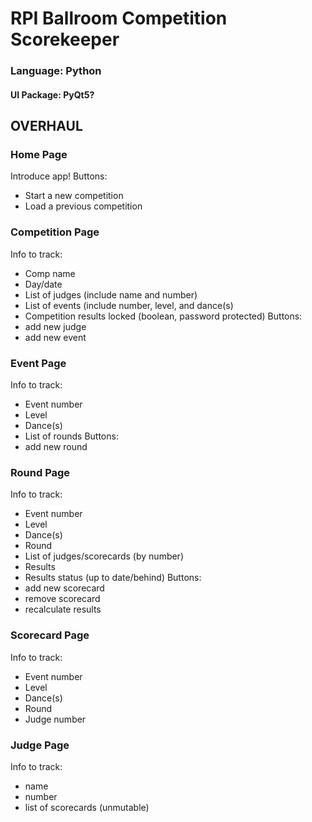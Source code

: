# RPI Ballroom Competition Scorekeeper
### Language: Python
#### UI Package: PyQt5?
<!--- ##### Files: gui.py, scorecard.py
## Features:
#### Scoring
- different scorecards to track callbacks and placing
- add multiple scorecards per round for each judge
- *for callbacks*: output numbers from most to least callbacks
- *for callbacks*: show total count of dancers at each amount of callbacks to determine future round size
- *for placing*: use skating system rules for placements
- *for placing*: display calculation table for placements of each couple
- displays callbacks and placing similar to o2cm
#### Saving
- allow user to name rounds by event number/round/dance
- backup rounds in th event of crashes or missing paper scoresheets
- save callbacks and placing results with appropriate labelling -->


## OVERHAUL
### Home Page
Introduce app!
Buttons:
- Start a new competition
- Load a previous competition
### Competition Page
Info to track:
- Comp name
- Day/date
- List of judges (include name and number)
- List of events (include number, level, and dance(s)
- Competition results locked (boolean, password protected)
Buttons:
- add new judge
- add new event
### Event Page
Info to track:
- Event number
- Level
- Dance(s)
- List of rounds
Buttons:
- add new round
### Round Page
Info to track:
- Event number
- Level
- Dance(s)
- Round
- List of judges/scorecards (by number)
- Results
- Results status (up to date/behind)
Buttons:
- add new scorecard
- remove scorecard
- recalculate results
### Scorecard Page
Info to track:
- Event number
- Level
- Dance(s)
- Round
- Judge number
### Judge Page
Info to track:
- name
- number
- list of scorecards (unmutable)

